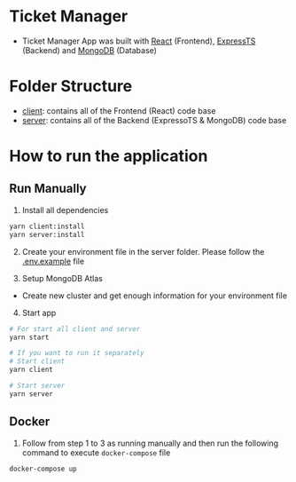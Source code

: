 # Ticket Manager

- Ticket Manager App was built with [React](https://react.dev/) (Frontend), [ExpressTS](https://expresso-ts.com/) (Backend) and [MongoDB](https://www.mongodb.com/) (Database)

# Folder Structure

- [client](./client/): contains all of the Frontend (React) code base
- [server](./server/): contains all of the Backend (ExpressoTS & MongoDB) code base

# How to run the application

## Run Manually

1. Install all dependencies

```bash
yarn client:install
yarn server:install
```

2. Create your environment file in the server folder. Please follow the [.env.example](./server/.env.example) file

3. Setup MongoDB Atlas

- Create new cluster and get enough information for your environment file

4. Start app

```bash
# For start all client and server
yarn start

# If you want to run it separately
# Start client
yarn client

# Start server
yarn server
```

## Docker

1. Follow from step 1 to 3 as running manually and then run the following command to execute `docker-compose` file

```bash
docker-compose up
```
